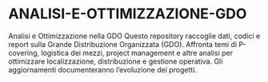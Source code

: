 # ANALISI-E-OTTIMIZZAZIONE-GDO
Analisi e Ottimizzazione nella GDO Questo repository raccoglie dati, codici e report sulla Grande Distribuzione Organizzata (GDO). Affronta temi di P-covering, logistica dei mezzi, project management e altre analisi per ottimizzare localizzazione, distribuzione e gestione operativa. Gli aggiornamenti documenteranno l’evoluzione dei progetti.
